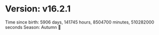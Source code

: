 # Version: v16.2.1
Time since birth: 5906 days, 141745 hours, 8504700 minutes, 510282000 seconds
Season: Autumn 🍁
